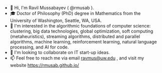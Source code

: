 - 👋 Hi, I'm Ravil Mussabayev ( @rmusab ).
- 🎓 Doctor of Philosophy (PhD) degree in Mathematics from the University of Washington, Seattle, WA, USA.
- 👀 I'm interested in the algorithmic foundations of computer science: clustering, big data technologies, global optimization, soft computing (metaheuristics), streaming algorithms, distributed and parallel algorithms, machine learning, reinforcement learning, natural language processing, and AI for code.
- 💞️ I'm looking to collaborate on IT start-up ideas.
- 📫 Feel free to reach me via email ravmus@uw.edu , and visit my website https://rmusab.github.io/ 

<!---
rmusab/rmusab is a ✨ special ✨ repository because its `README.md` (this file) appears on your GitHub profile.
You can click the Preview link to take a look at your changes.
--->

